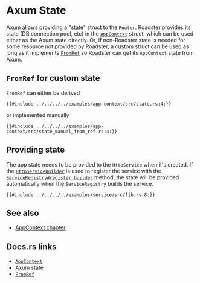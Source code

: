 # Axum State

Axum allows providing a "[state](https://docs.rs/axum/latest/axum/extract/struct.State.html)" struct to
the [`Router`](https://docs.rs/axum/latest/axum/struct.Router.html). Roadster provides its state (DB connection pool,
etc)
in the [`AppContext`](https://docs.rs/roadster/latest/roadster/app/context/struct.AppContext.html) struct, which can
be used either as the Axum state directly. Or, if non-Roadster state is needed for some resource not provided by
Roadster, a custom struct can be used as long as it
implements [`FromRef`](https://docs.rs/axum/latest/axum/extract/trait.FromRef.html) so Roadster can get its `AppContext`
state from Axum.

## `FromRef` for custom state

`FromRef` can either be derived

```rust,ignore
{{#include ../../../../examples/app-context/src/state.rs:4:}}
```

or implemented manually

```rust,ignore
{{#include ../../../../examples/app-context/src/state_manual_from_ref.rs:4:}}
```

## Providing state

The app state needs to be provided to the `HttpService` when it's created. If
the [`HttpServiceBuilder`](https://docs.rs/roadster/latest/roadster/service/http/builder/struct.HttpServiceBuilder.html)
is used to register the service with
the [
`ServiceRegistry#register_builder`](https://docs.rs/roadster/latest/roadster/service/registry/struct.ServiceRegistry.html#method.register_builder)
method, the state will be provided automatically when the `ServiceRegistry` builds the service.

```rust,ignore
{{#include ../../../../examples/service/src/lib.rs:8:}}
```

## See also

- [AppContext chapter](/features/app-context.html)

## Docs.rs links

- [`AppContext`](https://docs.rs/roadster/latest/roadster/app/context/struct.AppContext.html)
- [Axum state](https://docs.rs/axum/latest/axum/extract/struct.State.html)
- [`FromRef`](https://docs.rs/axum/latest/axum/extract/trait.FromRef.html)
